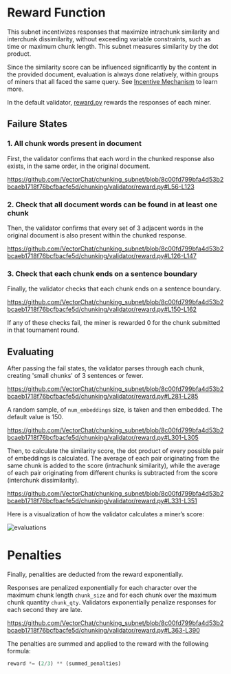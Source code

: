 # Reward Function

This subnet incentivizes responses that maximize intrachunk similarity and interchunk dissimilarity, without exceeding variable constraints, such as time or maximum chunk length. This subnet measures similarity by the dot product.

Since the similarity score can be influenced significantly by the content in the provided document, evaluation is always done relatively, within groups of miners that all faced the same query. See [Incentive Mechanism](./incentive_mechanism.md) to learn more.

In the default validator, [reward.py](../chunking/validator/reward.py) rewards the responses of each miner.

## Failure States

### 1. All chunk words present in document

First, the validator confirms that each word in the chunked response also exists, in the same order, in the original document.

https://github.com/VectorChat/chunking_subnet/blob/8c00fd799bfa4d53b2bcaeb1718f76bcfbacfe5d/chunking/validator/reward.py#L56-L123

### 2. Check that all document words can be found in at least one chunk

Then, the validator confirms that every set of 3 adjacent words in the original document is also present within the chunked response.

https://github.com/VectorChat/chunking_subnet/blob/8c00fd799bfa4d53b2bcaeb1718f76bcfbacfe5d/chunking/validator/reward.py#L126-L147

### 3. Check that each chunk ends on a sentence boundary

Finally, the validator checks that each chunk ends on a sentence boundary.

https://github.com/VectorChat/chunking_subnet/blob/8c00fd799bfa4d53b2bcaeb1718f76bcfbacfe5d/chunking/validator/reward.py#L150-L162

If any of these checks fail, the miner is rewarded 0 for the chunk submitted in that tournament round.

## Evaluating

After passing the fail states, the validator parses through each chunk, creating 'small chunks' of 3 sentences or fewer.

https://github.com/VectorChat/chunking_subnet/blob/8c00fd799bfa4d53b2bcaeb1718f76bcfbacfe5d/chunking/validator/reward.py#L281-L285

A random sample, of `num_embeddings` size, is taken and then embedded. The default value is 150.

https://github.com/VectorChat/chunking_subnet/blob/8c00fd799bfa4d53b2bcaeb1718f76bcfbacfe5d/chunking/validator/reward.py#L301-L305

Then, to calculate the similarity score, the dot product of every possible pair of embeddings is calculated. The average of each pair originating from the same chunk is added to the score (intrachunk similarity), while the average of each pair originating from different chunks is subtracted from the score (interchunk dissimilarity).

https://github.com/VectorChat/chunking_subnet/blob/8c00fd799bfa4d53b2bcaeb1718f76bcfbacfe5d/chunking/validator/reward.py#L331-L351

Here is a visualization of how the validator calculates a miner’s score:

![evaluations](../assets/evaluations.png)

# Penalties

Finally, penalities are deducted from the reward exponentially.

Responses are penalized exponentially for each character over the maximum chunk length `chunk_size` and for each chunk over the maximum chunk quantity `chunk_qty`.
Validators exponentially penalize responses for each second they are late.

https://github.com/VectorChat/chunking_subnet/blob/8c00fd799bfa4d53b2bcaeb1718f76bcfbacfe5d/chunking/validator/reward.py#L363-L390

The penalties are summed and applied to the reward with the following formula:

```python
reward *= (2/3) ** (summed_penalties)
```
